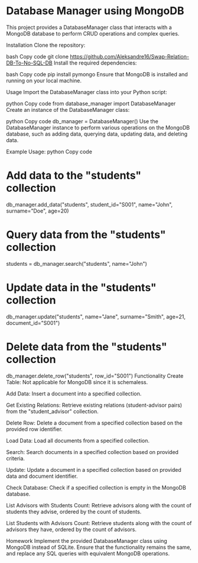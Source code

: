 # Database Manager using MongoDB


This project provides a DatabaseManager class that interacts with a MongoDB database to perform CRUD operations and complex queries.

Installation
Clone the repository:

bash
Copy code
git clone https://github.com/Aleksandre16/Swap-Relation-DB-To-No-SQL-DB
Install the required dependencies:

bash
Copy code
pip install pymongo
Ensure that MongoDB is installed and running on your local machine.

Usage
Import the DatabaseManager class into your Python script:

python
Copy code
from database_manager import DatabaseManager
Create an instance of the DatabaseManager class:

python
Copy code
db_manager = DatabaseManager()
Use the DatabaseManager instance to perform various operations on the MongoDB database, such as adding data, querying data, updating data, and deleting data.

Example Usage:
python
Copy code
# Add data to the "students" collection
db_manager.add_data("students", student_id="S001", name="John", surname="Doe", age=20)

# Query data from the "students" collection
students = db_manager.search("students", name="John")

# Update data in the "students" collection
db_manager.update("students", name="Jane", surname="Smith", age=21, document_id="S001")

# Delete data from the "students" collection
db_manager.delete_row("students", row_id="S001")
Functionality
Create Table: Not applicable for MongoDB since it is schemaless.

Add Data: Insert a document into a specified collection.

Get Existing Relations: Retrieve existing relations (student-advisor pairs) from the "student_advisor" collection.

Delete Row: Delete a document from a specified collection based on the provided row identifier.

Load Data: Load all documents from a specified collection.

Search: Search documents in a specified collection based on provided criteria.

Update: Update a document in a specified collection based on provided data and document identifier.

Check Database: Check if a specified collection is empty in the MongoDB database.

List Advisors with Students Count: Retrieve advisors along with the count of students they advise, ordered by the count of students.

List Students with Advisors Count: Retrieve students along with the count of advisors they have, ordered by the count of advisors.

Homework
Implement the provided DatabaseManager class using MongoDB instead of SQLite. Ensure that the functionality remains the same, and replace any SQL queries with equivalent MongoDB operations.
